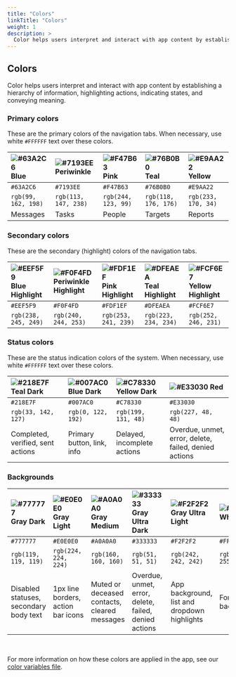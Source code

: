 ```yaml
---
title: "Colors"
linkTitle: "Colors"
weight: 1
description: >
  Color helps users interpret and interact with app content by establishing a hierarchy of information, highlighting actions, indicating states, and conveying meaning.
---
```


## Colors
Color helps users interpret and interact with app content by establishing a hierarchy of information, highlighting actions, indicating states, and conveying meaning.

### Primary colors
These are the primary colors of the navigation tabs. When necessary, use white `#FFFFFF` text over these colors.


| ![#63A2C6](img/blue.png) Blue 	| ![#7193EE](img/periwinkle.png) Periwinkle 	| ![#F47B63](img/pink.png) Pink 	| ![#76B0B0](img/teal.png) Teal 	| ![#E9AA22](img/yellow.png) Yellow 	|
|:------------------------------------------------------------- 	|:------------------------------------------------------------------- 	|:------------------------------------------------------------- 	|:------------------------------------------------------------- 	|:--------------------------------------------------------------- 	|
| `#63A2C6`                                                     	| `#7193EE`                                                           	| `#F47B63`                                                     	| `#76B0B0`                                                     	| `#E9AA22`                                                       	|
| `rgb(99, 162, 198)`                                           	| `rgb(113, 147, 238)`                                                	| `rgb(244, 123, 99)`                                           	| `rgb(118, 176, 176)`                                          	| `rgb(233, 170, 34)`                                             	|
| Messages                                           	            | Tasks                                                                 | People                                                          | Targets                                                         | Reports                                                           |


### Secondary colors

These are the secondary (highlight) colors of the navigation tabs. 

| ![#EEF5F9](img/blue-highlight.png) Blue Highlight 	| ![#F0F4FD](img/periwinkle-highlight.png) Periwinkle Highlight 	| ![#FDF1EF](img/pink-highlight.png) Pink Highlight 	| ![#DFEAEA](img/teal-highlight.png) Teal Highlight 	| ![#FCF6E7](img/yellow-highlight.png) Yellow Highlight 	|
|:-------------------------------------------------------------------------	|:------------------------------------------------------------------------------	|:-------------------------------------------------------------------------	|:-------------------------------------------------------------------------	|:---------------------------------------------------------------------------	|
| `#EEF5F9`                                                               	| `#F0F4FD`                                                                     	| `#FDF1EF`                                                               	| `#DFEAEA`                                                               	| `#FCF6E7`                                                                 	|
| `rgb(238, 245, 249)`                                                    	| `rgb(240, 244, 253)`                                                          	| `rgb(253, 241, 239)`                                                    	| `rgb(223, 234, 234)`                                                    	| `rgb(252, 246, 231)`                                                      	|


### Status colors

These are the status indication colors of the system. When necessary, use white `#FFFFFF` text over these colors.

| ![#218E7F](img/teal-dark.png) Teal Dark 	| ![#007AC0](img/blue-dark.png) Blue Dark 	| ![#C78330](img/yellow-dark.png) Yellow Dark 	| ![#E33030](img/red.png) Red 	|
|:-------------------------------------------------------------------	|:------------------------------------------------------------------	|:---------------------------------------------------------------------	|:-------------------------------------------------------------	|
| `#218E7F`                                                          	| `#007AC0`                                                         	| `#C78330`                                                            	| `#E33030`                                                    	|
| `rgb(33, 142, 127)`                                                	| `rgb(0, 122, 192)`                                                	| `rgb(199, 131, 48)`                                                  	| `rgb(227, 48, 48)`                                           	|
| Completed, verified, sent actions                                  	| Primary button, link, info                                        	| Delayed, incomplete actions                                          	| Overdue, unmet, error, delete, failed, denied actions        	|


### Backgrounds

| ![#777777](img/gray-dark.png) Gray Dark 	| ![#E0E0E0](img/gray-light.png) Gray Light 	| ![#A0A0A0](img/gray-medium.png) Gray Medium 	| ![#333333](img/gray-ultra-dark.png) Gray Ultra Dark 	| ![#F2F2F2](img/gray-ultra-light.png) Gray Ultra Light 	| ![#FFFFFF](img/white.png) White 	|
|:-------------------------------------------------------------------	|:--------------------------------------------------------------------	|:---------------------------------------------------------------------	|:-------------------------------------------------------------------------	|:--------------------------------------------------------------------------	|:---------------------------------------------------------------	|
| `#777777`                                                          	| `#E0E0E0`                                                           	| `#A0A0A0`                                                            	| `#333333`                                                                	| `#F2F2F2`                                                                 	| `#FFFFFF`                                                      	|
| `rgb(119, 119, 119)`                                               	| `rgb(224, 224, 224)`                                                	| `rgb(160, 160, 160)`                                                 	| `rgb(51, 51, 51)`                                                        	| `rgb(242, 242, 242)`                                                      	| `rgb(255, 255, 255)`                                           	|
| Disabled statuses, secondary body text                             	| 1px line borders, action bar icons                                  	| Muted or deceased contacts, cleared messages                         	| Overdue, unmet, error, delete, failed, denied actions                    	| App background, list and dropdown highlights                              	| Form background                                                	|

<br>

For more information on how these colors are applied in the app, see our [color variables file](https://github.com/medic/cht-core/blob/master/webapp/src/css/variables.less). 